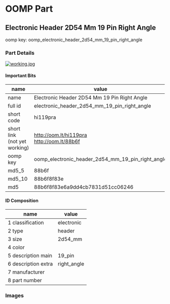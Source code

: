 # OOMP Part  
## Electronic Header 2D54 Mm 19 Pin Right Angle  
  
oomp key: oomp_electronic_header_2d54_mm_19_pin_right_angle  
  
### Part Details  
  
[![working.jpg](working_600.jpg)](working.jpg)  
  
#### Important Bits  
| name | value | 
| --- | --- | 
| name | Electronic Header 2D54 Mm 19 Pin Right Angle | 
| full id | electronic_header_2d54_mm_19_pin_right_angle | 
| short code | hi119pra | 
| short link<br>(not yet working) | http://oom.lt/hi119pra<br>http://oom.lt/88b6f | 
| oomp key | oomp_electronic_header_2d54_mm_19_pin_right_angle | 
| md5_5 | 88b6f | 
| md5_10 | 88b6f8f83e | 
| md5 | 88b6f8f83e6a9dd4cb7831d51cc06246 | 
#### ID Composition  
| name | value | 
| --- | --- | 
| 1 classification | electronic | 
| 2 type | header | 
| 3 size | 2d54_mm | 
| 4 color |  | 
| 5 description main | 19_pin | 
| 6 description extra | right_angle | 
| 7 manufacturer |  | 
| 8 part number |  | 
### Images  
